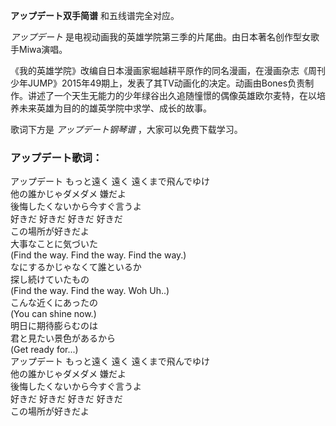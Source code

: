 

**アップデート双手简谱** 和五线谱完全对应。

_アップデート_ 是电视动画我的英雄学院第三季的片尾曲。由日本著名创作型女歌手Miwa演唱。

《我的英雄学院》改编自日本漫画家堀越耕平原作的同名漫画，在漫画杂志《周刊少年JUMP》2015年49期上，发表了其TV动画化的决定。动画由Bones负责制作。讲述了一个天生无能力的少年绿谷出久追随憧憬的偶像英雄欧尔麦特，在以培养未来英雄为目的的雄英学院中求学、成长的故事。

歌词下方是 _アップデート钢琴谱_ ，大家可以免费下载学习。

### アップデート歌词：

アップデート もっと遠く 遠く 遠くまで飛んでゆけ  
他の誰かじゃダメダメ 嫌だよ  
後悔したくないから今すぐ言うよ  
好きだ 好きだ 好きだ 好きだ  
この場所が好きだよ  
大事なことに気づいた  
(Find the way. Find the way. Find the way.)  
なにするかじゃなくて誰といるか  
探し続けていたもの  
(Find the way. Find the way. Woh Uh..)  
こんな近くにあったの  
(You can shine now.)  
明日に期待膨らむのは  
君と見たい景色があるから  
(Get ready for...)  
アップデート もっと遠く 遠く 遠くまで飛んでゆけ  
他の誰かじゃダメダメ 嫌だよ  
後悔したくないから今すぐ言うよ  
好きだ 好きだ 好きだ 好きだ  
この場所が好きだよ

